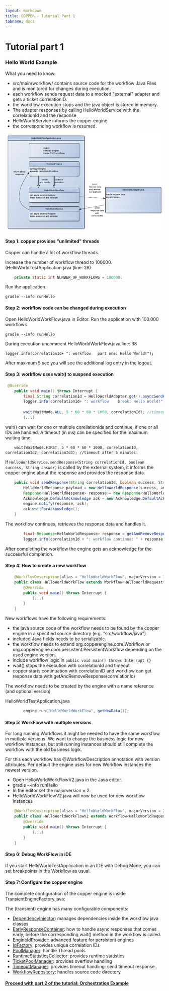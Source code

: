```yaml
---
layout: markdown
title: COPPER - Tutorial Part 1
tabname: docs
---
```


Tutorial part 1
===============



### Hello World Example


What you need to know:

- src/main/workflow/ contains source code for the workflow Java Files and is monitored for changes during execution.
- each workflow sends request data to a mocked "external" adapter and gets a ticket correlationID.
- the workflow execution stops and the java object is stored in memory.
- The adapter responses by calling HelloWorldService with the correlationId and the response
- HelloWorldService informs the copper engine.
- the corresponding workflow is resumed.

![HelloWorldApplication Overview](/images/gs-copper1.png)



#### Step 1: copper provides "unlimited" threads

Copper can handle a lot of workflow threads.

Increase the number of workflow thread to 100000. (HelloWorldTestApplication.java (line: 28)

```Java
	private static int NUMBER_OF_WORKFLOWS = 100000;
```

Run the application.

	gradle --info runHello


#### Step 2: workflow code can be changed during execution

Open HelloWorldWorkFlow.java in Editor.
Run the application with 100.000 workflows.
	
	gradle --info runHello

During execution uncomment HelloWorldWorkFlow.java line: 38

	logger.info(correlationId+ ": workflow   part one: Hello World!");


After maximum 5 sec you will see the additional log entry in the logout.

#### Step 3: workflow uses wait() to suspend execution

```Java
 @Override
    public void main() throws Interrupt {
        final String correlationId = HelloWorldAdapter.get().asyncSendHelloWorld(getData());
        logger.info(correlationId+ ": workflow    break: Hello World!");

        wait(WaitMode.ALL, 5 * 60 * 60 * 1000, correlationId); //timeout after 5 minutes.
        (...)
```

wait() can wait for one or multiple corellationIds and continue, if one or all IDs are handled.
A timeout (in ms) can be specified for the maximum waiting time.

        wait(WaitMode.FIRST, 5 * 60 * 60 * 1000, correlationId, correlationId2, correlationId3); //timeout after 5 minutes.

If  `HelloWorldService.sendResponse(String correlationId, boolean success, String answer)` is called by the external system, 
it informs the copper engine about the response and provides the response data.

```Java
    public void sendResponse(String correlationId, boolean success, String answer) {
        HelloWorldResponse payload = new HelloWorldResponse(success, answer);
        Response<HelloWorldResponse> response = new Response<HelloWorldResponse>(correlationId, payload, null);
        Acknowledge.DefaultAcknowledge ack = new Acknowledge.DefaultAcknowledge();
        engine.notify(response, ack);
        ack.waitForAcknowledge();
    }
```

The workflow continues, retrieves the response data and handles it.

```Java
        final Response<HelloWorldResponse> response = getAndRemoveResponse(correlationId);
        logger.info(correlationId + ": workflow continue: " + response.getResponse().getAnswer());
```

After completing the workflow the engine gets an acknowledge for the successful completion.

#### Step 4: How to create a new workflow

```Java
	@WorkflowDescription(alias = "HelloWorldWorkFlow", majorVersion = 1, minorVersion = 0, patchLevelVersion = 0)
	public class HelloWorldWorkFlow extends Workflow<HelloWorldRequest> {
	    @Override
	    public void main() throws Interrupt {
	    	(...)
	    }
	}
```

New workflows have the following requirements:

* the java source code of the workflow needs to be found by the copper engine in a specified source directory (e.g. "src/workflow/java")
* included Java fields needs to be serializable.
* the workflow needs to extend org.copperengine.core.Workflow or org.copperengine.core.persistent.PersistentWorkflow depending on the used engine version.
* include workflow logic in `public void main() throws Interrupt {}`
* wait() stops the execution with correlationId and timeout
* copper starts continuation with correlationID and workflow can get response data with getAndRemoveResponse(correlationId)

The workflow needs to be created by the engine with a name reference (and optional version)

HelloWorldTestApplication.java
```Java
        engine.run("HelloWorldWorkFlow", getNewData());
```

#### Step 5: WorkFlow with multiple versions

For long running Workflows it might be needed to have the same workflow in mutliple versions.
We want to change the business logic for new workflow instances, but still running instances should still complete the workflow with the old business logik.

For this each workflow has @WorkflowDescription annotation with version attributes.
Per default the engine uses for new Workflow instances the newest version.

* Open HelloWorldWorkFlowV2.java in the Java editor.
* gradle --info runHello
* In the editor set the majorversion = 2. 
* HelloWorldWorkFlowV2.java will now be used for new workflow instances

```Java
	@WorkflowDescription(alias = "HelloWorldWorkFlow", majorVersion = 2, minorVersion = 0, patchLevelVersion = 0)
	public class HelloWorldWorkFlowV2 extends Workflow<HelloWorldRequest> {
	    @Override
	    public void main() throws Interrupt {
	    	(...)
	    }
	}
```

#### Step 6: Debug WorkFlow in IDE

If you start HelloWorldTestApplication in an IDE with Debug Mode, you can set breakpoints in the Workflow as usual.

#### Step 7: Configure the copper engine

The complete configuration of the copper engine is inside TransientEngineFactory.java:

The (transient) engine has many configurable components:
* [DependencyInjector](https://github.com/copper-engine/copper-engine/blob/master/projects/copper-coreengine/src/main/java/org/copperengine/core/DependencyInjector.java): manages dependencies inside the workflow java classes
* [EarlyResponseContainer](https://github.com/copper-engine/copper-engine/blob/master/projects/copper-coreengine/src/main/java/org/copperengine/core/tranzient/EarlyResponseContainer.java): how to handle async responses that comes early, before the corresponding wait() method in the workflow is called.
* [EngineIdProvider](https://github.com/copper-engine/copper-engine/blob/master/projects/copper-coreengine/src/main/java/org/copperengine/core/EngineIdProvider.java): advanced feature for persistent engines
* [IdFactory](https://github.com/copper-engine/copper-engine/blob/master/projects/copper-coreengine/src/main/java/org/copperengine/core/common/IdFactory.java): provides unique correlation IDs
* [PoolManager](https://github.com/copper-engine/copper-engine/blob/master/projects/copper-coreengine/src/main/java/org/copperengine/core/common/ProcessorPoolManager.java): handle Thread pools
* [RuntimeStatisticsCollector](https://github.com/copper-engine/copper-engine/blob/master/projects/copper-coreengine/src/main/java/org/copperengine/core/monitoring/RuntimeStatisticsCollector.java): provides runtime statistics
* [TicketPoolManager](https://github.com/copper-engine/copper-engine/blob/master/projects/copper-coreengine/src/main/java/org/copperengine/core/common/TicketPoolManager.java): provides overflow handling
* [TimeoutManager](https://github.com/copper-engine/copper-engine/blob/master/projects/copper-coreengine/src/main/java/org/copperengine/core/tranzient/TimeoutManager.java): provides timeout handling: send timeout response
* [WorkflowRepository](https://github.com/copper-engine/copper-engine/blob/master/projects/copper-coreengine/src/main/java/org/copperengine/core/common/WorkflowRepository.java): handles source code directory



<h4><a href="tutorial2">Proceed with part 2 of the tutorial: Orchestration Example</a></h4>

